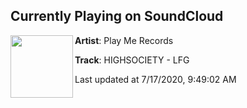 ## Currently Playing on SoundCloud

[<img align="left" width="100" src="https://i1.sndcdn.com/artworks-bTPlS2sQqfbwxhkn-WOVYVw-t50x50.jpg">](https://soundcloud.com/playmerecords/highsociety-lfg?in=saxurn/sets/virii)

**Artist**: Play Me Records 

**Track**: HIGHSOCIETY - LFG

Last updated at 7/17/2020, 9:49:02 AM

